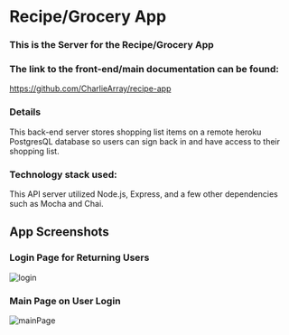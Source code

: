 # Recipe/Grocery App

### This is the Server for the Recipe/Grocery App

### The link to the front-end/main documentation can be found: 
https://github.com/CharlieArray/recipe-app

### Details
This back-end server stores shopping list items on a remote heroku PostgresQL database so users can sign back in and have access to their shopping list.

### Technology stack used: 
This API server utilized Node.js, Express, and a few other dependencies such as Mocha and Chai.

## App Screenshots
### Login Page for Returning Users
![login](https://user-images.githubusercontent.com/59151304/118582215-9a613900-b758-11eb-81c5-24eee6a1a572.PNG)

### Main Page on User Login
![mainPage](https://user-images.githubusercontent.com/59151304/118582216-9a613900-b758-11eb-887e-3c20e1af8a51.PNG)
